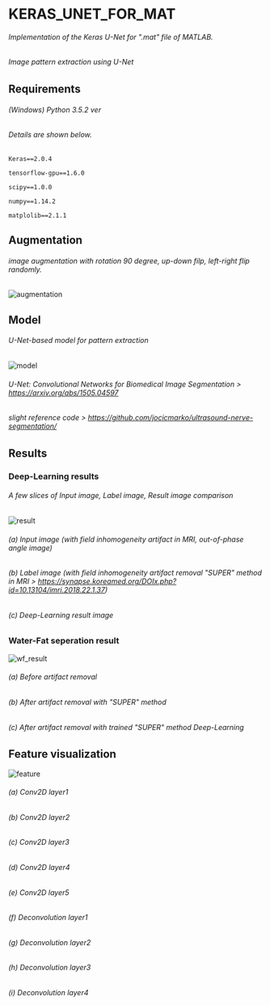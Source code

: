# KERAS_UNET_FOR_MAT

###### Implementation of the Keras U-Net for ".mat" file of MATLAB.

###### Image pattern extraction using U-Net 

##  
## Requirements

###### (Windows) Python 3.5.2 ver

###### Details are shown below.

~~~
Keras==2.0.4

tensorflow-gpu==1.6.0

scipy==1.0.0

numpy==1.14.2

matplolib==2.1.1

~~~

##  
## Augmentation

###### image augmentation with rotation 90 degree, up-down filp, left-right flip randomly.

![augmentation]( ./images/augmentation.png)

##  
## Model

###### U-Net-based model for pattern extraction

![model]( ./images/model.png)

###### U-Net: Convolutional Networks for Biomedical Image Segmentation > <U-net/> <https://arxiv.org/abs/1505.04597>

######                    slight reference code > https://github.com/jocicmarko/ultrasound-nerve-segmentation/

##  
## Results
### Deep-Learning results
###### A few slices of Input image, Label image, Result image comparison

![result]( ./images/result.png)

###### (a) Input image (with field inhomogeneity artifact in MRI, out-of-phase angle image)
###### (b) Label image (with field inhomogeneity artifact removal "SUPER" method in MRI > <SUPER-method/> https://synapse.koreamed.org/DOIx.php?id=10.13104/imri.2018.22.1.37)
###### (c) Deep-Learning result image

###  
###  
### Water-Fat seperation result

![wf_result](./images/wf_result.png)

###### (a) Before artifact removal
###### (b) After artifact removal with "SUPER" method
###### (c) After artifact removal with trained "SUPER" method Deep-Learning

##  
## Feature visualization

![feature](./images/feature.png)

###### (a) Conv2D layer1
###### (b) Conv2D layer2
###### (c) Conv2D layer3
###### (d) Conv2D layer4
###### (e) Conv2D layer5
###### (f) Deconvolution layer1
###### (g) Deconvolution layer2
###### (h) Deconvolution layer3
###### (i) Deconvolution layer4

